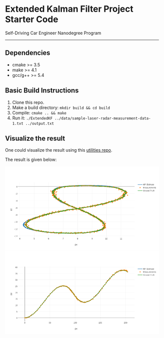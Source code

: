 # Extended Kalman Filter Project Starter Code
Self-Driving Car Engineer Nanodegree Program

---

[//]: # (Image References)
[image1]: ./data/1.png
[image2]: ./data/2.png

## Dependencies

* cmake >= 3.5
* make >= 4.1
* gcc/g++ >= 5.4

## Basic Build Instructions

1. Clone this repo.
2. Make a build directory: `mkdir build && cd build`
3. Compile: `cmake .. && make` 
4. Run it: `./ExtendedKF ../data/sample-laser-radar-measurement-data-1.txt ../output.txt`

## Visualize the result

One could visualize the result using this
[utilities repo](https://github.com/udacity/CarND-Mercedes-SF-Utilities).

The result is given below:

![alt text][image1]
![alt text][image2]
